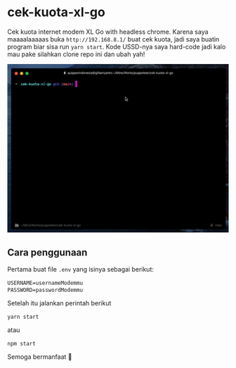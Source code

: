 # cek-kuota-xl-go

Cek kuota internet modem XL Go with headless chrome. Karena saya maaaalaaaaas buka `http://192.168.8.1/` buat cek kuota, jadi saya buatin program biar sisa run `yarn start`. Kode USSD-nya saya hard-code jadi kalo mau pake silahkan clone repo ini dan ubah yah!

![Preview](https://github.com/gifaeriyanto/cek-kuota-xl-go/blob/main/preview.gif)

## Cara penggunaan

Pertama buat file `.env` yang isinya sebagai berikut:

    USERNAME=usernameModemmu
    PASSWORD=passwordModemmu
    
Setelah itu jalankan perintah berikut

    yarn start
    
atau

    npm start
    
Semoga bermanfaat 🙏
